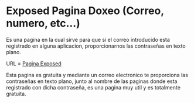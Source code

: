 # Exposed Pagina Doxeo (Correo, numero, etc...)

Es una pagina en la cual sirve para que si el correo introducido esta registrado en alguna aplicacion, proporcionarnos las contraseñas en texto plano.

URL = [Pagina Exposed](https://exposed.lol)

Esta pagina es gratuita y mediante un correo electronico te proporciona las contraseñas en texto plano, junto al nombre de las paginas donde esta registrado con dicha contraseña, es una pagina muy util y es totalmente gratuita.
